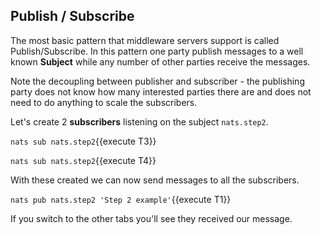 ## Publish / Subscribe

The most basic pattern that middleware servers support is called Publish/Subscribe. In this pattern one party publish
messages to a well known **Subject** while any number of other parties receive the messages.

Note the decoupling between publisher and subscriber - the publishing party does not know how many interested parties
there are and does not need to do anything to scale the subscribers.

Let's create 2 **subscribers** listening on the subject `nats.step2`.

`nats sub nats.step2`{{execute T3}}

`nats sub nats.step2`{{execute T4}}

With these created we can now send messages to all the subscribers.

`nats pub nats.step2 'Step 2 example'`{{execute T1}}

If you switch to the other tabs you'll see they received our message.
